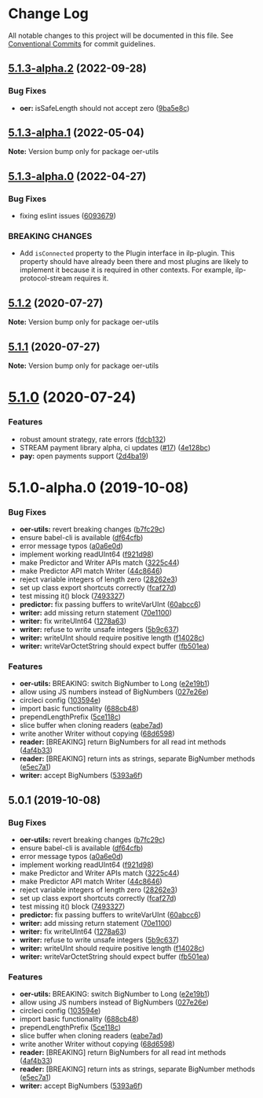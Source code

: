 # Change Log

All notable changes to this project will be documented in this file.
See [Conventional Commits](https://conventionalcommits.org) for commit guidelines.

## [5.1.3-alpha.2](https://github.com/interledgerjs/interledgerjs/compare/oer-utils@5.1.3-alpha.1...oer-utils@5.1.3-alpha.2) (2022-09-28)


### Bug Fixes

* **oer:** isSafeLength should not accept zero ([9ba5e8c](https://github.com/interledgerjs/interledgerjs/commit/9ba5e8c671c604c22609f416a8d09ca85d38fcb2))





## [5.1.3-alpha.1](https://github.com/interledgerjs/interledgerjs/compare/oer-utils@5.1.3-alpha.0...oer-utils@5.1.3-alpha.1) (2022-05-04)

**Note:** Version bump only for package oer-utils





## [5.1.3-alpha.0](https://github.com/interledgerjs/interledgerjs/compare/oer-utils@5.1.2...oer-utils@5.1.3-alpha.0) (2022-04-27)


### Bug Fixes

* fixing eslint issues ([6093679](https://github.com/interledgerjs/interledgerjs/commit/6093679060d9f27911e2fd3f0dbbf15ebae6f538))


### BREAKING CHANGES

* Add `isConnected` property to the Plugin interface in ilp-plugin. This property should have already been there and most plugins are likely to implement it because it is required in other contexts. For example, ilp-protocol-stream requires it.





## [5.1.2](https://github.com/interledgerjs/interledgerjs/compare/oer-utils@5.1.1...oer-utils@5.1.2) (2020-07-27)

**Note:** Version bump only for package oer-utils

## [5.1.1](https://github.com/interledgerjs/interledgerjs/compare/oer-utils@5.1.0...oer-utils@5.1.1) (2020-07-27)

**Note:** Version bump only for package oer-utils

# [5.1.0](https://github.com/interledgerjs/interledgerjs/compare/oer-utils@5.1.0-alpha.0...oer-utils@5.1.0) (2020-07-24)

### Features

- robust amount strategy, rate errors ([fdcb132](https://github.com/interledgerjs/interledgerjs/commit/fdcb1324e5e8285da528b60b5c23098324efb9dc))
- STREAM payment library alpha, ci updates ([#17](https://github.com/interledgerjs/interledgerjs/issues/17)) ([4e128bc](https://github.com/interledgerjs/interledgerjs/commit/4e128bcee372144c1324a73e8b51223a0b133f2e))
- **pay:** open payments support ([2d4ba19](https://github.com/interledgerjs/interledgerjs/commit/2d4ba19275b444e46845a9114537b624d939f5ae))

# 5.1.0-alpha.0 (2019-10-08)

### Bug Fixes

- **oer-utils:** revert breaking changes ([b7fc29c](https://github.com/interledgerjs/interledgerjs/commit/b7fc29c))
- ensure babel-cli is available ([df64cfb](https://github.com/interledgerjs/interledgerjs/commit/df64cfb))
- error message typos ([a0a6e0d](https://github.com/interledgerjs/interledgerjs/commit/a0a6e0d))
- implement working readUInt64 ([f921d98](https://github.com/interledgerjs/interledgerjs/commit/f921d98))
- make Predictor and Writer APIs match ([3225c44](https://github.com/interledgerjs/interledgerjs/commit/3225c44))
- make Predictor API match Writer ([44c8646](https://github.com/interledgerjs/interledgerjs/commit/44c8646))
- reject variable integers of length zero ([28262e3](https://github.com/interledgerjs/interledgerjs/commit/28262e3))
- set up class export shortcuts correctly ([fcaf27d](https://github.com/interledgerjs/interledgerjs/commit/fcaf27d))
- test missing it() block ([7493327](https://github.com/interledgerjs/interledgerjs/commit/7493327))
- **predictor:** fix passing buffers to writeVarUInt ([60abcc6](https://github.com/interledgerjs/interledgerjs/commit/60abcc6))
- **writer:** add missing return statement ([70e1100](https://github.com/interledgerjs/interledgerjs/commit/70e1100))
- **writer:** fix writeUInt64 ([1278a63](https://github.com/interledgerjs/interledgerjs/commit/1278a63))
- **writer:** refuse to write unsafe integers ([5b9c637](https://github.com/interledgerjs/interledgerjs/commit/5b9c637))
- **writer:** writeUInt should require positive length ([f14028c](https://github.com/interledgerjs/interledgerjs/commit/f14028c))
- **writer:** writeVarOctetString should expect buffer ([fb501ea](https://github.com/interledgerjs/interledgerjs/commit/fb501ea))

### Features

- **oer-utils:** BREAKING: switch BigNumber to Long ([e2e19b1](https://github.com/interledgerjs/interledgerjs/commit/e2e19b1))
- allow using JS numbers instead of BigNumbers ([027e26e](https://github.com/interledgerjs/interledgerjs/commit/027e26e))
- circleci config ([103594e](https://github.com/interledgerjs/interledgerjs/commit/103594e))
- import basic functionality ([688cb48](https://github.com/interledgerjs/interledgerjs/commit/688cb48))
- prependLengthPrefix ([5ce118c](https://github.com/interledgerjs/interledgerjs/commit/5ce118c))
- slice buffer when cloning readers ([eabe7ad](https://github.com/interledgerjs/interledgerjs/commit/eabe7ad))
- write another Writer without copying ([68d6598](https://github.com/interledgerjs/interledgerjs/commit/68d6598))
- **reader:** [BREAKING] return BigNumbers for all read int methods ([4af4b33](https://github.com/interledgerjs/interledgerjs/commit/4af4b33))
- **reader:** [BREAKING] return ints as strings, separate BigNumber methods ([e5ec7a1](https://github.com/interledgerjs/interledgerjs/commit/e5ec7a1))
- **writer:** accept BigNumbers ([5393a6f](https://github.com/interledgerjs/interledgerjs/commit/5393a6f))

## 5.0.1 (2019-10-08)

### Bug Fixes

- **oer-utils:** revert breaking changes ([b7fc29c](https://github.com/interledgerjs/interledgerjs/commit/b7fc29c))
- ensure babel-cli is available ([df64cfb](https://github.com/interledgerjs/interledgerjs/commit/df64cfb))
- error message typos ([a0a6e0d](https://github.com/interledgerjs/interledgerjs/commit/a0a6e0d))
- implement working readUInt64 ([f921d98](https://github.com/interledgerjs/interledgerjs/commit/f921d98))
- make Predictor and Writer APIs match ([3225c44](https://github.com/interledgerjs/interledgerjs/commit/3225c44))
- make Predictor API match Writer ([44c8646](https://github.com/interledgerjs/interledgerjs/commit/44c8646))
- reject variable integers of length zero ([28262e3](https://github.com/interledgerjs/interledgerjs/commit/28262e3))
- set up class export shortcuts correctly ([fcaf27d](https://github.com/interledgerjs/interledgerjs/commit/fcaf27d))
- test missing it() block ([7493327](https://github.com/interledgerjs/interledgerjs/commit/7493327))
- **predictor:** fix passing buffers to writeVarUInt ([60abcc6](https://github.com/interledgerjs/interledgerjs/commit/60abcc6))
- **writer:** add missing return statement ([70e1100](https://github.com/interledgerjs/interledgerjs/commit/70e1100))
- **writer:** fix writeUInt64 ([1278a63](https://github.com/interledgerjs/interledgerjs/commit/1278a63))
- **writer:** refuse to write unsafe integers ([5b9c637](https://github.com/interledgerjs/interledgerjs/commit/5b9c637))
- **writer:** writeUInt should require positive length ([f14028c](https://github.com/interledgerjs/interledgerjs/commit/f14028c))
- **writer:** writeVarOctetString should expect buffer ([fb501ea](https://github.com/interledgerjs/interledgerjs/commit/fb501ea))

### Features

- **oer-utils:** BREAKING: switch BigNumber to Long ([e2e19b1](https://github.com/interledgerjs/interledgerjs/commit/e2e19b1))
- allow using JS numbers instead of BigNumbers ([027e26e](https://github.com/interledgerjs/interledgerjs/commit/027e26e))
- circleci config ([103594e](https://github.com/interledgerjs/interledgerjs/commit/103594e))
- import basic functionality ([688cb48](https://github.com/interledgerjs/interledgerjs/commit/688cb48))
- prependLengthPrefix ([5ce118c](https://github.com/interledgerjs/interledgerjs/commit/5ce118c))
- slice buffer when cloning readers ([eabe7ad](https://github.com/interledgerjs/interledgerjs/commit/eabe7ad))
- write another Writer without copying ([68d6598](https://github.com/interledgerjs/interledgerjs/commit/68d6598))
- **reader:** [BREAKING] return BigNumbers for all read int methods ([4af4b33](https://github.com/interledgerjs/interledgerjs/commit/4af4b33))
- **reader:** [BREAKING] return ints as strings, separate BigNumber methods ([e5ec7a1](https://github.com/interledgerjs/interledgerjs/commit/e5ec7a1))
- **writer:** accept BigNumbers ([5393a6f](https://github.com/interledgerjs/interledgerjs/commit/5393a6f))
